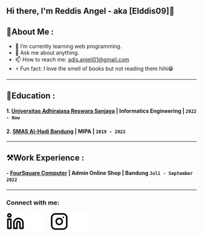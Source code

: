 ## Hi there, I'm Reddis Angel - aka [Elddis09]👋

## 🌸About Me :
- 🌱 I’m currently learning web programming.
- 💬 Ask me about anything.
- 📫 How to reach me: 
  adis.anjeli01@gmail.com
- ⚡ Fun fact: I love the smell of books but not reading them hihi😁
---
## 🏫Education :
#### 1. [Universitas Adhirajasa Reswara Sanjaya](https://ars.ac.id/) | Informatics Engineering | `2022 - Now`
#### 2. [SMAS Al-Hadi Bandung](https://www.instagram.com/sma_alhadi_bandung/?hl=id) | MIPA | `2019 - 2022`
---
## ⚒️Work Experience :
#### - [FourSquare Computer](https://www.instagram.com/fscomp.bdg/?hl=id) | Admin Online Shop | Bandung `Juli - September 2022`

---
### Connect with me:

[![website](./img/linkedin-light.svg)](https://www.linkedin.com/in/reddis-angel-45a204237?utm_source=share&utm_campaign=share_via&utm_content=profile&utm_medium=android_app)
[![website](./img/linkedin-dark.svg)](https://www.linkedin.com/in/reddis-angel-45a204237?utm_source=share&utm_campaign=share_via&utm_content=profile&utm_medium=android_app)
&nbsp;&nbsp;
[![website](./img/instagram-light.svg)](https://www.instagram.com/ddis_re09/)
[![website](./img/instagram-dark.svg)](https://www.instagram.com/ddis_re09/)




